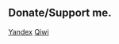 ## Donate/Support me.
[Yandex](https://money.yandex.ru/quickpay/shop-widget?writer=seller&targets=Support%20me%2C%20%D0%BF%D0%BE%D0%B4%D0%B4%D0%B5%D1%80%D0%B6%D0%B0%D0%BD%D0%B8%D0%B5%20%D0%BF%D1%80%D0%BE%D0%B5%D0%BA%D1%82%D0%B0&targets-hint=&default-sum=10&button-text=14&payment-type-choice=on&mobile-payment-type-choice=on&mail=on&hint=&successURL=https%3A%2F%2Funknownproject.github.io%2F&quickpay=shop&account=41001263743821)
[Qiwi]('')
